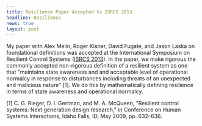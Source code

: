 ```yaml
---
title: Resilience Paper Accepted to ISRCS 2013
headline: Resilience
news: true
layout: post
---
```


<p>My paper with Alex Melin, Roger Kisner, David Fugate, and Jason
Laska on foundational definitions was accepted at the International
Symposium on Resilient Control Systems (<a
href="https://www.ieee.org/conferences_events/conferences/conferencedetails/index.html?Conf_ID=30909">ISRCS
2013</a>).  In the paper, we make rigorous the commonly accepted
non-rigorous definition of a resilient system as one that "maintains
state awareness and and acceptable level of operational normalcy in
response to disturbances including threats of an unexpected and
malicious nature" [1].  We do this by mathematically defining
resilience in terms of state awareness and operational normalcy.</p>

<p>[1] C. G. Rieger, D. I. Gertman, and M. A. McQueen, "Resilient
control systems: Next generation design research," in Conference on
Human Systems Interactions, Idaho Falls, ID, May 2009,
pp. 632–636.</p>
